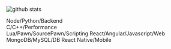 ![github stats](https://github-readme-stats.vercel.app/api?username=msmaiaa&show_icons=true)

Node/Python/Backend  
C/C++/Performance  
Lua/Pawn/SourcePawn/Scripting
React/Angular/Javascript/Web  
MongoDB/MySQL/DB
React Native/Mobile  
